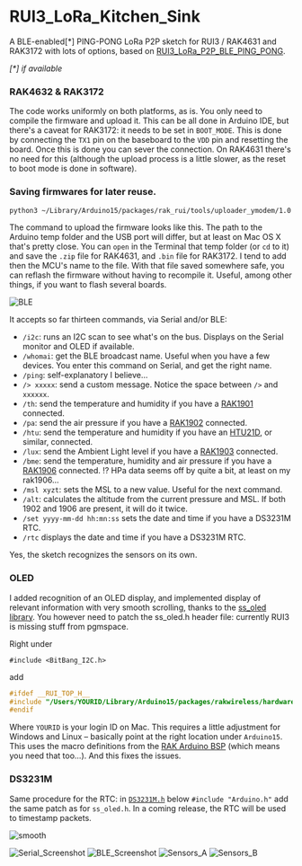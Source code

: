 # RUI3_LoRa_Kitchen_Sink

A BLE-enabled[*] PING-PONG LoRa P2P sketch for RUI3 / RAK4631 and RAK3172 with lots of options, based on [RUI3_LoRa_P2P_BLE_PING_PONG](https://github.com/Kongduino/RUI3_LoRa_P2P_BLE_PING_PONG).

_[*] if available_

### RAK4632 & RAK3172

The code works uniformly on both platforms, as is. You only need to compile the firmware and upload it. This can be all done in Arduino IDE, but there's a caveat for RAK3172: it needs to be set in `BOOT_MODE`. This is done by connecting the `TX1` pin on the baseboard to the `VDD` pin and resetting the board. Once this is done you can sever the connection. On RAK4631 there's no need for this (although the upload process is a little slower, as the reset to boot mode is done in software).

### Saving firmwares for later reuse.

```bash
python3 ~/Library/Arduino15/packages/rak_rui/tools/uploader_ymodem/1.0.0/uploader_ymodem.py -f /var/folders/fg/nc6_868939q81qjxzv5g371w0000gn/T/arduino_build_668203/RUI3_LoRa_Kitchen_Sink.ino.bin -p /dev/cu.usbserial-XXXXXX 
```

The command to upload the firmware looks like this. The path to the Arduino temp folder and the USB port will differ, but at least on Mac OS X that's pretty close. You can `open` in the Terminal that temp folder (or `cd` to it) and save the `.zip` file for RAK4631, and `.bin` file for RAK3172. I tend to add then the MCU's name to the file. With that file saved somewhere safe, you can reflash the firmware without having to recompile it. Useful, among other things, if you want to flash several boards.

![BLE](BLE.png)

It accepts so far thirteen commands, via Serial and/or BLE:

* `/i2c`: runs an I2C scan to see what's on the bus. Displays on the Serial monitor and OLED if available.
* `/whomai`: get the BLE broadcast name. Useful when you have a few devices. You enter this command on Serial, and get the right name.
* `/ping`: self-explanatory I believe...
* `/> xxxxx`: send a custom message. Notice the space between `/>` and `xxxxxx`.
* `/th`: send the temperature and humidity if you have a [RAK1901](https://store.rakwireless.com/products/rak1901-shtc3-temperature-humidity-sensor) connected.
* `/pa`: send the air pressure if you have a [RAK1902](https://store.rakwireless.com/products/rak1902-kps22hb-barometric-pressure-sensor) connected.
* `/htu`: send the temperature and humidity if you have an [HTU21D](https://www.mikroe.com/htu21d-click), or similar, connected.
* `/lux`: send the Ambient Light level if you have a [RAK1903](https://store.rakwireless.com/products/rak1903-opt3001dnpr-ambient-light-sensor) connected.
* `/bme`: send the temperature, humidity and air pressure if you have a [RAK1906](https://store.rakwireless.com/products/rak1906-bme680-environment-sensor) connected.
⁉️ HPa data seems off by quite a bit, at least on my rak1906...
* `/msl xyzt`: sets the MSL to a new value. Useful for the next command.
* `/alt`: calculates the altitude from the current pressure and MSL. If both 1902 and 1906 are present, it will do it twice.
* `/set yyyy-mm-dd hh:mn:ss` sets the date and time if you have a DS3231M RTC.
* `/rtc` displays the date and time if you have a DS3231M RTC.

Yes, the sketch recognizes the sensors on its own.

### OLED

I added recognition of an OLED display, and implemented display of relevant information with very smooth scrolling, thanks to the [ss_oled library](https://github.com/bitbank2/ss_oled). You however need to patch the ss_oled.h header file: currently RUI3 is missing stuff from pgmspace.

Right under

`#include <BitBang_I2C.h>`

add

```c
#ifdef __RUI_TOP_H__
#include "/Users/YOURID/Library/Arduino15/packages/rakwireless/hardware/nrf52/1.0.1/cores/nRF5/avr/pgmspace.h"
#endif
```

Where `YOURID` is your login ID on Mac. This requires a little adjustment for Windows and Linux – basically point at the right location under `Arduino15`. This uses the macro definitions from the [RAK Arduino BSP](https://github.com/RAKWireless/RAK-nRF52-Arduino) (which means you need that too...). And this fixes the issues.

### DS3231M

Same procedure for the RTC: in [`DS3231M.h`](https://github.com/Zanduino/DS3231M) below `#include "Arduino.h"` add the same patch as for `ss_oled.h`. In a coming release, the RTC will be used to timestamp packets.

![smooth](oledpingpong.gif)

![Serial_Screenshot](Serial_Screenshot.png)
![BLE_Screenshot](BLE_Screenshot.jpg)
![Sensors_A](SensorsA.png)
![Sensors_B](SensorsB.png)

